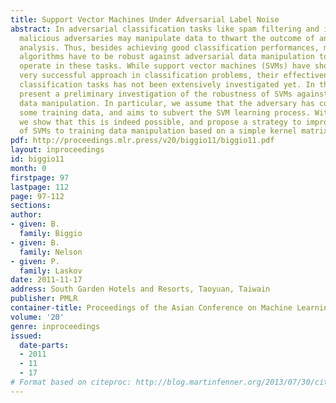 ```yaml
---
title: Support Vector Machines Under Adversarial Label Noise
abstract: In adversarial classification tasks like spam filtering and intrusion detection,
  malicious adversaries may manipulate data to thwart the outcome of an automatic
  analysis. Thus, besides achieving good classification performances, machine learning
  algorithms have to be robust against adversarial data manipulation to successfully
  operate in these tasks. While support vector machines (SVMs) have shown to be a
  very successful approach in classification problems, their effectiveness in adversarial
  classification tasks has not been extensively investigated yet. In this paper we
  present a preliminary investigation of the robustness of SVMs against adversarial
  data manipulation. In particular, we assume that the adversary has control over
  some training data, and aims to subvert the SVM learning process. Within this assumption,
  we show that this is indeed possible, and propose a strategy to improve the robustness
  of SVMs to training data manipulation based on a simple kernel matrix correction.
pdf: http://proceedings.mlr.press/v20/biggio11/biggio11.pdf
layout: inproceedings
id: biggio11
month: 0
firstpage: 97
lastpage: 112
page: 97-112
sections: 
author:
- given: B.
  family: Biggio
- given: B.
  family: Nelson
- given: P.
  family: Laskov
date: 2011-11-17
address: South Garden Hotels and Resorts, Taoyuan, Taiwain
publisher: PMLR
container-title: Proceedings of the Asian Conference on Machine Learning
volume: '20'
genre: inproceedings
issued:
  date-parts:
  - 2011
  - 11
  - 17
# Format based on citeproc: http://blog.martinfenner.org/2013/07/30/citeproc-yaml-for-bibliographies/
---
```

